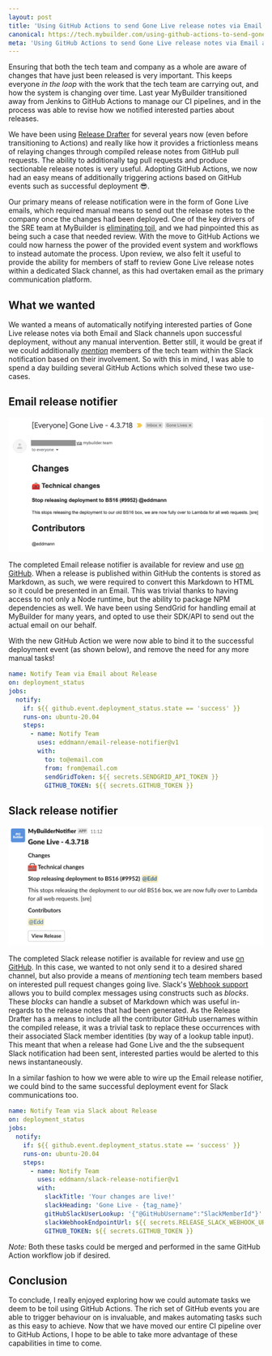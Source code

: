 ```yaml
---
layout: post
title: 'Using GitHub Actions to send Gone Live release notes via Email and Slack'
canonical: https://tech.mybuilder.com/using-github-actions-to-send-gone-live-release-notes-via-email-and-slack/
meta: 'Using GitHub Actions to send Gone Live release notes via Email and Slack'
---
```


Ensuring that both the tech team and company as a whole are aware of changes that have just been released is very important.
This keeps everyone _in the loop_ with the work that the tech team are carrying out, and how the system is changing over time.
Last year MyBuilder transitioned away from Jenkins to GitHub Actions to manage our CI pipelines, and in the process was able to revise how we notified interested parties about releases.

<!--more-->

We have been using [Release Drafter](https://github.com/release-drafter/release-drafter) for several years now (even before transitioning to Actions) and really like how it provides a frictionless means of relaying changes through compiled release notes from GitHub pull requests.
The ability to additionally tag pull requests and produce sectionable release notes is very useful.
Adopting GitHub Actions, we now had an easy means of additionally triggering actions based on GitHub events such as successful deployment 😎.

Our primary means of release notification were in the form of Gone Live emails, which required manual means to send out the release notes to the company once the changes had been deployed.
One of the key drivers of the SRE team at MyBuilder is [eliminating toil](https://sre.google/workbook/eliminating-toil/), and we had pinpointed this as being such a case that needed review.
With the move to GitHub Actions we could now harness the power of the provided event system and workflows to instead automate the process.
Upon review, we also felt it useful to provide the ability for members of staff to review Gone Live release notes within a dedicated Slack channel, as this had overtaken email as the primary communication platform.

## What we wanted

We wanted a means of automatically notifying interested parties of Gone Live release notes via both Email and Slack channels upon successful deployment, without any manual intervention.
Better still, it would be great if we could additionally [_mention_](https://slack.com/intl/en-gb/help/articles/205240127-Use-mentions-in-Slack) members of the tech team within the Slack notification based on their involvement.
So with this in mind, I was able to spend a day building several GitHub Actions which solved these two use-cases.

## Email release notifier

<a href="https://github.com/eddmann/email-release-notifier"><img src="/uploads/using-github-actions-to-send-gone-live-release-notes-via-email-and-slack/email-notification.png" /></a>

The completed Email release notifier is available for review and use [on GitHub](https://github.com/eddmann/email-release-notifier).
When a release is published within GitHub the contents is stored as Markdown, as such, we were required to convert this Markdown to HTML so it could be presented in an Email.
This was trivial thanks to having access to not only a Node runtime, but the ability to package NPM dependencies as well.
We have been using SendGrid for handling email at MyBuilder for many years, and opted to use their SDK/API to send out the actual email on our behalf.

With the new GitHub Action we were now able to bind it to the successful deployment event (as shown below), and remove the need for any more manual tasks!

<!-- {% raw %} -->

```yaml
name: Notify Team via Email about Release
on: deployment_status
jobs:
  notify:
    if: ${{ github.event.deployment_status.state == 'success' }}
    runs-on: ubuntu-20.04
    steps:
      - name: Notify Team
        uses: eddmann/email-release-notifier@v1
        with:
          to: to@email.com
          from: from@email.com
          sendGridToken: ${{ secrets.SENDGRID_API_TOKEN }}
          GITHUB_TOKEN: ${{ secrets.GITHUB_TOKEN }}
```

<!-- {% endraw %} -->

## Slack release notifier

<a href="https://github.com/eddmann/slack-release-notifier"><img src="/uploads/using-github-actions-to-send-gone-live-release-notes-via-email-and-slack/slack-notification.png" /></a>

The completed Slack release notifier is available for review and use [on GitHub](https://github.com/eddmann/slack-release-notifier).
In this case, we wanted to not only send it to a desired shared channel, but also provide a means of _mentioning_ tech team members based on interested pull request changes going live.
Slack's [Webhook support](https://slack.com/intl/en-gb/help/articles/115005265063-Incoming-webhooks-for-Slack) allows you to build complex messages using constructs such as _blocks_.
These _blocks_ can handle a subset of Markdown which was useful in-regards to the release notes that had been generated.
As the Release Drafter has a means to include all the contributor GitHub usernames within the compiled release, it was a trivial task to replace these occurrences with their associated Slack member identities (by way of a lookup table input).
This meant that when a release had Gone Live and the the subsequent Slack notification had been sent, interested parties would be alerted to this news instantaneously.

In a similar fashion to how we were able to wire up the Email release notifier, we could bind to the same successful deployment event for Slack communications too.

<!-- {% raw %} -->

```yaml
name: Notify Team via Slack about Release
on: deployment_status
jobs:
  notify:
    if: ${{ github.event.deployment_status.state == 'success' }}
    runs-on: ubuntu-20.04
    steps:
      - name: Notify Team
        uses: eddmann/slack-release-notifier@v1
        with:
          slackTitle: 'Your changes are live!'
          slackHeading: 'Gone Live - {tag_name}'
          gitHubSlackUserLookup: '{"@GitHubUsername":"SlackMemberId"}'
          slackWebhookEndpointUrl: ${{ secrets.RELEASE_SLACK_WEBHOOK_URL }}
          GITHUB_TOKEN: ${{ secrets.GITHUB_TOKEN }}
```

<!-- {% endraw %} -->

_Note:_ Both these tasks could be merged and performed in the same GitHub Action workflow job if desired.

## Conclusion

To conclude, I really enjoyed exploring how we could automate tasks we deem to be toil using GitHub Actions.
The rich set of GitHub events you are able to trigger behaviour on is invaluable, and makes automating tasks such as this easy to achieve.
Now that we have moved our entire CI pipeline over to GitHub Actions, I hope to be able to take more advantage of these capabilities in time to come.

